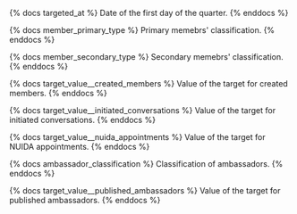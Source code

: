 {% docs targeted_at %}
Date of the first day of the quarter.
{% enddocs %}

{% docs member_primary_type %}
Primary memebrs' classification.
{% enddocs %}

{% docs member_secondary_type %}
Secondary memebrs' classification.
{% enddocs %}

{% docs target_value__created_members %}
Value of the target for created members.
{% enddocs %}

{% docs target_value__initiated_conversations %}
Value of the target for initiated conversations.
{% enddocs %}

{% docs target_value__nuida_appointments %}
Value of the target for NUIDA appointments.
{% enddocs %}

{% docs ambassador_classification %}
Classification of ambassadors.
{% enddocs %}

{% docs target_value__published_ambassadors %}
Value of the target for published ambassadors.
{% enddocs %}